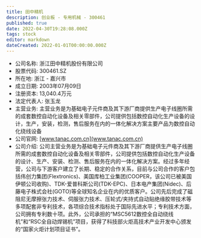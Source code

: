 ```yaml
---
title: 田中精机
description: 创业板 - 专用机械 - 300461
published: true
date: 2022-04-30T19:28:08.000Z
tags: stock
editor: markdown
dateCreated: 2022-01-01T00:00:00.000Z
---
```


- 公司名称: 浙江田中精机股份有限公司
- 股票代码: 300461.SZ
- 所在地: 浙江 - 嘉兴市
- 成立日期: 2003年07月09日
- 注册资本: 13,040.4万元
- 法定代表人: 张玉龙
- 主营业务: 主营业务是为基础电子元件商及其下游厂商提供生产电子线圈所需的成套数控自动化设备及相关零部件，公司提供包括数控自动化生产设备的设计，生产，安装，检测，售后服务在内的一体化解决方案主要产品为数控自动化绕线设备
- 公司官网: [www.tanac.com.cn](www.tanac.com.cn)
- 公司介绍: 公司主营业务是为基础电子元件商及其下游厂商提供生产电子线圈所需的成套数控自动化设备及相关零部件，公司提供包括数控自动化生产设备的设计、生产、安装、检测、售后服务在内的一体化解决方案。经过多年经营，公司与下游客户建立了长期、稳定的合作关系，目前与公司合作的客户包括伟创力集团(Flextronics)、美国库柏工业集团(COOPER，该公司已被美国伊顿公司收购)、TDK-爱普科斯公司(TDK-EPC)、日本电产集团(Nidec)、后藤电子株式会社(GOTO)等全球知名企业在内的优质客户。公司先后完成了磁阻尼无摩擦张力技术、伺服张力技术、压轮式/夹持式自动贴绝缘胶带技术等多项配套非专利技术，各项综合技术指标处于国际先进水平；专利技术方面，公司拥有专利数十项。此外，公司承担的“MSC5612数控全自动绕线机”和“RSC全自动焊锡机”项目，获得了科技部火炬高技术产业开发中心颁发的“国家火炬计划项目证书”。



